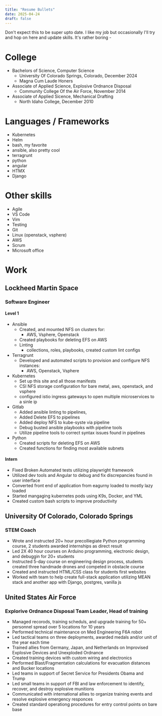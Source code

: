 ```yaml
---
title: "Resume Bullets"
date: 2025-04-24
draft: false
---
```

Don't expect this to be super upto date. I like my job but occasionally I'll try and hop on here and update skills. It's rather boring
-<!--more-->
# College
- Bachelors of Science, Computer Science
    - University Of Colorado Springs, Colorado, December 2024
    - Magna Cum Laude Honers
- Associate of Applied Science, Explosive Ordnance Disposal
    - Community College Of the Air Force, November 2014
- Associate of Applied Sicence, Mechanical Drafting 
    - North Idaho College, December 2010
# Languages / Frameworks
- Kubernetes
- Helm
- bash, my favorite
- ansible, also pretty cool
- terragrunt
- python
- angular
- HTMX
- Django
# Other skills
- Agile
- VS Code
- Vim
- Testing
- Git
- Linux (openstack, vsphere)
- AWS
- Scrum
- Microsoft office

# Work 
## Lockheed Martin Space
### Software Engineer
#### Level 1
- Ansible
    - Created, and mounted NFS on clusters for:
        - AWS, Vsphere, Openstack
    - Created playbooks for deleting EFS on AWS
    - Linting
        - collections, roles, playbooks, created custom lint configs
- Terragrunt
    - Developed and automated scripts to provision and configure NFS instances:
        - AWS, Openstack, Vsphere
- Kubernetes
    - Set up this site and all those manifests
    - CSI NFS storage configuration for bare metal, aws, openstack, and vsphere
    - configured istio ingress gateways to open multiple microservices to a sinle ip
- Gitlab
    - Added ansible linting to pipelines,
    - Added Delete EFS to pipelines
    - Added deploy NFS to kube-syste via pipeline
    - Debug busted ansible playbooks with pipeline tools
    - Utilize pipeline tools to correct syntax issues found in pipelines
- Python
    - Created scripts for deleting EFS on AWS
    - Created functions for finding most available subnets
#### Intern
- Fixed Broken Automated tests utilizing playwright framework
- Utilized dev tools and Angular to debug and fix discrepancies found in user interface
- Converted front end of application from eagurny loaded to mostly lazy loaded
- Started mangaging kubernetes pods using K9s, Docker, and YML 
- Created custom bash scripts to improve productivity
## University Of Colorado, Colorado Springs
### STEM Coach
- Wrote and instructed 20+ hour precolliegiate Python programming course, 2 students awarded internships as direct result
- Led 2X 40 hour courses on Arduino programming, electronic design, and debuggin for 20+ students
- Instructed 5-day course on engineering design process, students created three handmade drones and competed in obstacle course
- Created and instructed HTML/CSS class for students first websites
- Worked with team to help create full-stack application utilizing MEAN stack and another app with Django, postgres, vanilla js 
## United States Air Force
### Explorive Ordnance Disposal Team Leader, Head of training
- Managed recorods, training scheduls, and upgrade training for 50+ personnel spread over 5 locations for 10 years
- Performed technical maintenance on Med Engineering F6A robot
- Led tactical teams on three deployments, awarded medals and/or unit of the year each time
- Trained allies from Germany, Japan, and Netherlands on Improvised Explosive Devices and Unexploded Ordnance
- Created training devices with custom wiring and electronics
- Performed Blast/Fragmentation calculations for evacuation distances and Bucker locations
- Led teams in support of Secret Service for Presidents Obama and Trump
- Led small teams in support of FBI and law enforcement to identify, recover, and destroy explosive munitions
- Communicated with international allies to organize training events and resolve explosive emergency responces
- Created standard operationg procedures for entry control points on bare base

